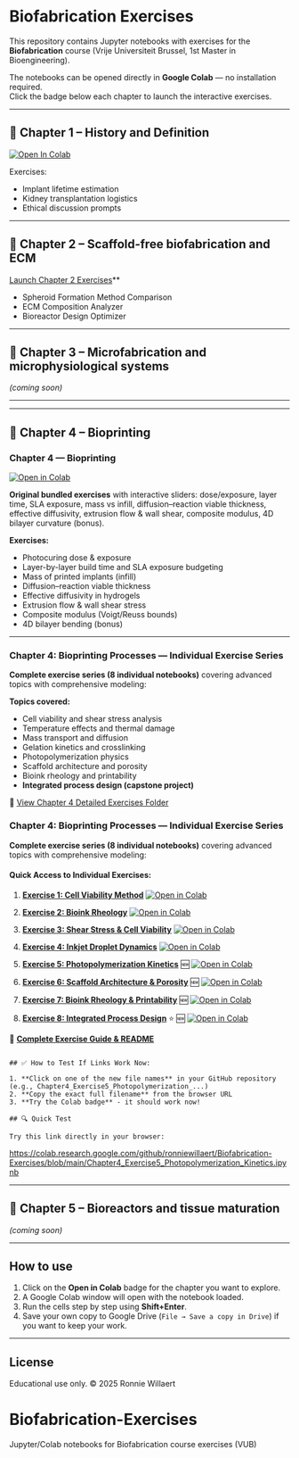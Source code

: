 # Biofabrication Exercises

This repository contains Jupyter notebooks with exercises for the **Biofabrication** course (Vrije Universiteit Brussel, 1st Master in Bioengineering).

The notebooks can be opened directly in **Google Colab** — no installation required.  
Click the badge below each chapter to launch the interactive exercises.

---

## 📘 Chapter 1 – History and Definition
[![Open In Colab](https://colab.research.google.com/assets/colab-badge.svg)](
https://colab.research.google.com/github/ronniewillaert/Biofabrication-Exercises/blob/main/Chapter1_Exercises_Starter.ipynb)

Exercises:
- Implant lifetime estimation
- Kidney transplantation logistics
- Ethical discussion prompts

---

## 📘 Chapter 2 – Scaffold-free biofabrication and ECM
[Launch Chapter 2 Exercises](https://colab.research.google.com/github/ronniewillaert/Biofabrication-Exercises/blob/main/Chapter2_Exercises_Starter.ipynb)**
- Spheroid Formation Method Comparison
- ECM Composition Analyzer
- Bioreactor Design Optimizer

---

## 📘 Chapter 3 – Microfabrication and microphysiological systems
*(coming soon)*

---

---

## 📘 Chapter 4 – Bioprinting

### Chapter 4 — Bioprinting

[![Open in Colab](https://colab.research.google.com/assets/colab-badge.svg)](https://colab.research.google.com/github/ronniewillaert/Biofabrication-Exercises/blob/main/Chapter4_Interactive_Exercises_v3.ipynb)

**Original bundled exercises** with interactive sliders: dose/exposure, layer time, SLA exposure, mass vs infill, diffusion–reaction viable thickness, effective diffusivity, extrusion flow & wall shear, composite modulus, 4D bilayer curvature (bonus).

**Exercises:**
- Photocuring dose & exposure
- Layer-by-layer build time and SLA exposure budgeting
- Mass of printed implants (infill)
- Diffusion–reaction viable thickness
- Effective diffusivity in hydrogels
- Extrusion flow & wall shear stress
- Composite modulus (Voigt/Reuss bounds)
- 4D bilayer bending (bonus)

---

### Chapter 4: Bioprinting Processes — Individual Exercise Series

**Complete exercise series (8 individual notebooks)** covering advanced topics with comprehensive modeling:

**Topics covered:**
- Cell viability and shear stress analysis
- Temperature effects and thermal damage
- Mass transport and diffusion
- Gelation kinetics and crosslinking
- Photopolymerization physics
- Scaffold architecture and porosity
- Bioink rheology and printability
- **Integrated process design (capstone project)**

📂 [View Chapter 4 Detailed Exercises Folder](./Chapter4_Python_Exercises/)

### Chapter 4: Bioprinting Processes — Individual Exercise Series

**Complete exercise series (8 individual notebooks)** covering advanced topics with comprehensive modeling:

#### Quick Access to Individual Exercises:

1. **[Exercise 1: Cell Viability Method](./Chapter4_Exercise1_Method_Comparison.ipynb)** [![Open in Colab](https://colab.research.google.com/assets/colab-badge.svg)](https://colab.research.google.com/github/ronniewillaert/Biofabrication-Exercises/blob/main/Chapter4_Exercise1_Method_Comparison.ipynb)

2. **[Exercise 2: Bioink Rheology](./Chapter4_Exercise2_Bioink_Rheology.ipynb)** [![Open in Colab](https://colab.research.google.com/assets/colab-badge.svg)](https://colab.research.google.com/github/ronniewillaert/Biofabrication-Exercises/blob/main/Chapter4_Exercise2_Bioink_Rheology.ipynb)

3. **[Exercise 3: Shear Stress & Cell Viability](./Chapter4_Exercise3_Shear_Stress_Cell_Viability.ipynb)** [![Open in Colab](https://colab.research.google.com/assets/colab-badge.svg)](https://colab.research.google.com/github/ronniewillaert/Biofabrication-Exercises/blob/main/Chapter4_Exercise3_Shear_Stress_Cell_Viability.ipynb)

4. **[Exercise 4: Inkjet Droplet Dynamics](./Chapter4_Exercise4_Inkjet_Droplet_Dynamics.ipynb)** [![Open in Colab](https://colab.research.google.com/assets/colab-badge.svg)](https://colab.research.google.com/github/ronniewillaert/Biofabrication-Exercises/blob/main/Chapter4_Exercise4_Inkjet_Droplet_Dynamics.ipynb)

5. **[Exercise 5: Photopolymerization Kinetics](./Chapter4_Exercise5_Photopolymerization_Kinetics.ipynb)** 🆕 [![Open in Colab](https://colab.research.google.com/assets/colab-badge.svg)](https://colab.research.google.com/github/ronniewillaert/Biofabrication-Exercises/blob/main/Chapter4_Exercise5_Photopolymerization_Kinetics.ipynb)

6. **[Exercise 6: Scaffold Architecture & Porosity](./Chapter4_Exercise6_Scaffold_Architecture_Porosity.ipynb)** 🆕 [![Open in Colab](https://colab.research.google.com/assets/colab-badge.svg)](https://colab.research.google.com/github/ronniewillaert/Biofabrication-Exercises/blob/main/Chapter4_Exercise6_Scaffold_Architecture_Porosity.ipynb)

7. **[Exercise 7: Bioink Rheology & Printability](./Chapter4_Exercise7_Bioink_Rheology_Printability.ipynb)** 🆕 [![Open in Colab](https://colab.research.google.com/assets/colab-badge.svg)](https://colab.research.google.com/github/ronniewillaert/Biofabrication-Exercises/blob/main/Chapter4_Exercise7_Bioink_Rheology_Printability.ipynb)

8. **[Exercise 8: Integrated Process Design](./Chapter4_Exercise8_Integrated_Process_Design.ipynb)** ⭐ 🆕 [![Open in Colab](https://colab.research.google.com/assets/colab-badge.svg)](https://colab.research.google.com/github/ronniewillaert/Biofabrication-Exercises/blob/main/Chapter4_Exercise8_Integrated_Process_Design.ipynb)

📖 **[Complete Exercise Guide & README](./README_Chapter4_Exercises.md)**
```

## ✅ How to Test If Links Work Now:

1. **Click on one of the new file names** in your GitHub repository (e.g., Chapter4_Exercise5_Photopolymerization_...)
2. **Copy the exact full filename** from the browser URL
3. **Try the Colab badge** - it should work now!

## 🔍 Quick Test

Try this link directly in your browser:
```
https://colab.research.google.com/github/ronniewillaert/Biofabrication-Exercises/blob/main/Chapter4_Exercise5_Photopolymerization_Kinetics.ipynb

---

## 📘 Chapter 5 – Bioreactors and tissue maturation
*(coming soon)*

---

## How to use
1. Click on the **Open in Colab** badge for the chapter you want to explore.  
2. A Google Colab window will open with the notebook loaded.  
3. Run the cells step by step using **Shift+Enter**.  
4. Save your own copy to Google Drive (`File → Save a copy in Drive`) if you want to keep your work.  

---

## License
Educational use only. © 2025 Ronnie Willaert
# Biofabrication-Exercises
Jupyter/Colab notebooks for Biofabrication course exercises (VUB)
